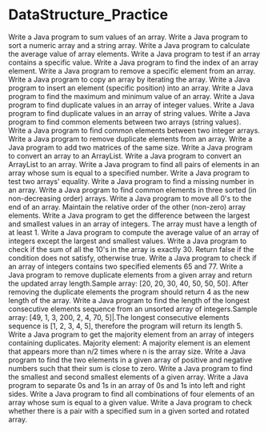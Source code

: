 # DataStructure_Practice
Write a Java program to sum values of an array.
Write a Java program to sort a numeric array and a string array.
Write a Java program to calculate the average value of array elements.
Write a Java program to test if an array contains a specific value.
Write a Java program to find the index of an array element.
Write a Java program to remove a specific element from an array.
Write a Java program to copy an array by iterating the array.
Write a Java program to insert an element (specific position) into an array.
Write a Java program to find the maximum and minimum value of an array.
Write a Java program to find duplicate values in an array of integer values.
Write a Java program to find duplicate values in an array of string values.
Write a Java program to find common elements between two arrays (string values).
Write a Java program to find common elements between two integer arrays.
Write a Java program to remove duplicate elements from an array.
Write a Java program to add two matrices of the same size.
Write a Java program to convert an array to an ArrayList.
Write a Java program to convert an ArrayList to an array.
Write a Java program to find all pairs of elements in an array whose sum is equal to a specified number.
Write a Java program to test two arrays' equality.
Write a Java program to find a missing number in an array.
Write a Java program to find common elements in three sorted (in non-decreasing order) arrays.
Write a Java program to move all 0's to the end of an array. Maintain the relative order of the other (non-zero) array elements.
Write a Java program to get the difference between the largest and smallest values in an array of integers. The array must have a length of at least 1.
Write a Java program to compute the average value of an array of integers except the largest and smallest values.
Write a Java program to check if the sum of all the 10's in the array is exactly 30. Return false if the condition does not satisfy, otherwise true.
Write a Java program to check if an array of integers contains two specified elements 65 and 77.
Write a Java program to remove duplicate elements from a given array and return the updated array length.Sample array: [20, 20, 30, 40, 50, 50, 50]. After removing the duplicate elements the program should return 4 as the new length of the array.
Write a Java program to find the length of the longest consecutive elements sequence from an unsorted array of integers.Sample array: [49, 1, 3, 200, 2, 4, 70, 5]|.The longest consecutive elements sequence is [1, 2, 3, 4, 5], therefore the program will return its length 5.
Write a Java program to get the majority element from an array of integers containing duplicates. Majority element: A majority element is an element that appears more than n/2 times where n is the array size.
Write a Java program to find the two elements in a given array of positive and negative numbers such that their sum is close to zero.
Write a Java program to find the smallest and second smallest elements of a given array.
Write a Java program to separate 0s and 1s in an array of 0s and 1s into left and right sides.
Write a Java program to find all combinations of four elements of an array whose sum is equal to a given value.
Write a Java program to check whether there is a pair with a specified sum in a given sorted and rotated array.
